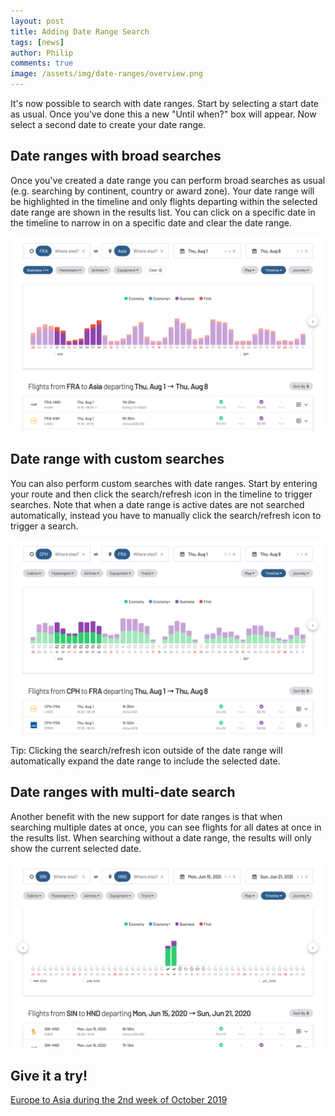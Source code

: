 ```yaml
---
layout: post
title: Adding Date Range Search
tags: [news]
author: Philip
comments: true
image: /assets/img/date-ranges/overview.png
---
```


It's now possible to search with date ranges. Start by selecting a start date as usual. Once you've done this a new "Until when?" box will appear. Now select a second date to create your date range.

## Date ranges with broad searches
Once you've created a date range you can perform broad searches as usual (e.g. searching by continent, country or award zone). Your date range will be highlighted in the timeline and only flights departing within the selected date range are shown in the results list. You can click on a specific date in the timeline to narrow in on a specific date and clear the date range.

<img src="/assets/img/date-ranges/broad.png" class="" />

## Date range with custom searches
You can also perform custom searches with date ranges. Start by entering your route and then click the search/refresh icon in the timeline to trigger searches. Note that when a date range is active dates are not searched automatically, instead you have to manually click the search/refresh icon to trigger a search.

<img src="/assets/img/date-ranges/search.png" class="" />

Tip: Clicking the search/refresh icon outside of the date range will automatically expand the date range to include the selected date.

## Date ranges with multi-date search
Another benefit with the new support for date ranges is that when searching multiple dates at once, you can see flights for all dates at once in the results list. When searching without a date range, the results will only show the current selected date.

<img src="/assets/img/date-ranges/multisearch.png" class="" />

## Give it a try!
[Europe to Asia during the 2nd week of October 2019](https://awardfares.com/search?zone:Europe.continent:Asia.2019-10-07:2019-10-13)
